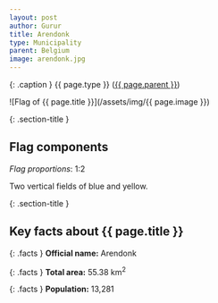 ```yaml
---
layout: post
author: Gurur
title: Arendonk
type: Municipality
parent: Belgium
image: arendonk.jpg
---
```

{: .caption }
{{ page.type }} ([{{ page.parent }}](/2019/03/14/belgium.html))

![Flag of {{ page.title }}](/assets/img/{{ page.image }})

{: .section-title }
## Flag components

*Flag proportions*: 1:2

Two vertical fields of blue and yellow.

{: .section-title }
## Key facts about {{ page.title }}

{: .facts }
**Official name:** Arendonk

{: .facts }
**Total area:** 55.38 km<sup>2</sup>

{: .facts }
**Population:** 13,281
